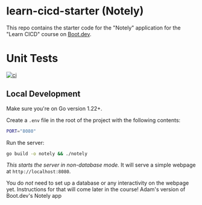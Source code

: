 # learn-cicd-starter (Notely)

This repo contains the starter code for the "Notely" application for the "Learn CICD" course on [Boot.dev](https://boot.dev).

# Unit Tests
[![ci](https://github.com/TaitA2/learn-cicd-starter/actions/workflows/ci.yml/badge.svg)](https://github.com/TaitA2/learn-cicd-starter/actions/workflows/ci.yml)

## Local Development

Make sure you're on Go version 1.22+.

Create a `.env` file in the root of the project with the following contents:

```bash
PORT="8080"
```

Run the server:

```bash
go build -o notely && ./notely
```

*This starts the server in non-database mode.* It will serve a simple webpage at `http://localhost:8080`.

You do *not* need to set up a database or any interactivity on the webpage yet. Instructions for that will come later in the course!
Adam's version of Boot.dev's Notely app

